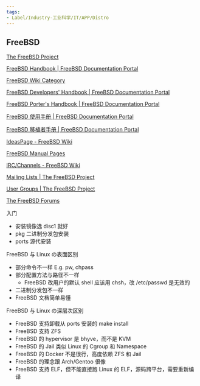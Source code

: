 ```yaml
---
tags:
- Label/Industry-工业科学/IT/APP/Distro
---
```


## FreeBSD

[The FreeBSD Project](https://www.freebsd.org/)

[FreeBSD Handbook | FreeBSD Documentation Portal](https://docs.freebsd.org/en/books/handbook/)

[FreeBSD Wiki Category](https://wiki.freebsd.org/CategoryCategory)

[FreeBSD Developers' Handbook | FreeBSD Documentation Portal](https://docs.freebsd.org/en/books/developers-handbook/)

[FreeBSD Porter's Handbook | FreeBSD Documentation Portal](https://docs.freebsd.org/en/books/porters-handbook/)

[FreeBSD 使用手册 | FreeBSD Documentation Portal](https://docs.freebsd.org/zh-cn/books/handbook/)

[FreeBSD 移植者手册 | FreeBSD Documentation Portal](https://docs.freebsd.org/zh-cn/books/porters-handbook/)

[IdeasPage - FreeBSD Wiki](https://wiki.freebsd.org/IdeasPage)

[FreeBSD Manual Pages](https://www.freebsd.org/cgi/man.cgi)

[IRC/Channels - FreeBSD Wiki](https://wiki.freebsd.org/IRC/Channels)

[Mailing Lists | The FreeBSD Project](https://www.freebsd.org/community/mailinglists/)

[User Groups | The FreeBSD Project](https://www.freebsd.org/usergroups/)

[The FreeBSD Forums](https://forums.freebsd.org/)

入门

- 安装镜像选 disc1 就好
- pkg 二进制分发包安装
- ports 源代安装

FreeBSD 与 Linux の表面区别

* 部分命令不一样 E.g. pw, chpass
* 部分配置方法与路径不一样
    * FreeBSD 改用户的默认 shell 应该用 chsh，改 /etc/passwd 是无效的
* 二进制分发包不一样
* FreeBSD 文档简单易懂

FreeBSD 与 Linux の深层次区别

* FreeBSD 支持卸载从 ports 安装的 make install
* FreeBSD 支持 ZFS
* FreeBSD 的 hypervisor 是 bhyve，而不是 KVM
* FreeBSD 的 Jail 类似 Linux 的 Cgroup 和 Namespace
* FreeBSD 的 Docker 不是很行，高度依赖 ZFS 和 Jail
* FreeBSD 的理念跟 Arch/Gentoo 很像
* FreeBSD 支持 ELF，但不能直接跑 Linux 的 ELF，源码跨平台，需要重新编译